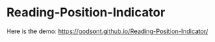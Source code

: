 # Reading-Position-Indicator

Here is the demo: https://godsont.github.io/Reading-Position-Indicator/
